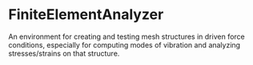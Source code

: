 # FiniteElementAnalyzer
An environment for creating and testing mesh structures in driven force conditions, especially for computing modes of vibration and analyzing stresses/strains on that structure.
